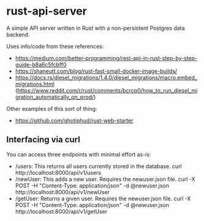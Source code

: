 # rust-api-server

A simple API server written in Rust with a non-persistent Postgres data backend.

Uses info/code from these references:
- https://medium.com/better-programming/rest-api-in-rust-step-by-step-guide-b8a6c5fcbff0
- https://shaneutt.com/blog/rust-fast-small-docker-image-builds/
- https://docs.rs/diesel_migrations/1.4.0/diesel_migrations/macro.embed_migrations.html (https://www.reddit.com/r/rust/comments/bcrcp0/how_to_run_diesel_migration_automatically_on_prod/)

Other examples of this sort of thing:

- https://github.com/ghotiphud/rust-web-starter

## Interfacing via curl

You can access three endpoints with minimal effort as-is:

- /users: This returns all users currently stored in the database.
  curl http://localhost:8000/api/v1/users
- /newUser: This adds a new user. Requires the newuser.json file.
  curl -X POST -H "Content-Type: application/json" -d @newuser.json http://localhost:8000/api/v1/newUser
- /getUser: Returns a given user. Requires the newuser.json file.
  curl -X POST -H "Content-Type: application/json" -d @newuser.json http://localhost:8000/api/v1/getUser
